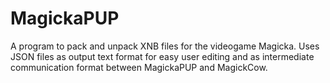 # MagickaPUP
A program to pack and unpack XNB files for the videogame Magicka. Uses JSON files as output text format for easy user editing and as intermediate communication format between MagickaPUP and MagickCow.

